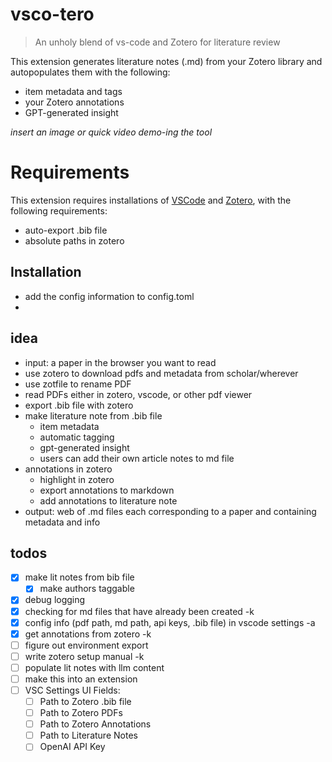# vsco-tero

> An unholy blend of vs-code and Zotero for literature review

This extension generates literature notes (.md) from your Zotero library and autopopulates them with the following:

- item metadata and tags
- your Zotero annotations
- GPT-generated insight

*insert an image or quick video demo-ing the tool*

# Requirements

This extension requires installations of [VSCode](https://code.visualstudio.com/) and [Zotero](https://www.zotero.org/), with the following requirements:

- auto-export .bib file
- absolute paths in zotero

## Installation 

- add the config information to config.toml
- 

## idea
 
- input: a paper in the browser you want to read
- use zotero to download pdfs and metadata from scholar/wherever
- use zotfile to rename PDF
- read PDFs either in zotero, vscode, or other pdf viewer
- export .bib file with zotero
- make literature note from .bib file
    - item metadata
    - automatic tagging
    - gpt-generated insight
    - users can add their own article notes to md file
- annotations in zotero
    - highlight in zotero
    - export annotations to markdown
    - add annotations to literature note
- output: web of .md files each corresponding to a paper and containing metadata and info

## todos

- [X] make lit notes from bib file
  - [X] make authors taggable
- [X] debug logging
- [X] checking for md files that have already been created -k
- [X] config info (pdf path, md path, api keys, .bib file) in vscode settings -a
- [X] get annotations from zotero -k
- [ ] figure out environment export
- [ ] write zotero setup manual -k
- [ ] populate lit notes with llm content
- [ ] make this into an extension
- [ ] VSC Settings UI Fields:
  - [ ] Path to Zotero .bib file
  - [ ] Path to Zotero PDFs
  - [ ] Path to Zotero Annotations
  - [ ] Path to Literature Notes
  - [ ] OpenAI API Key